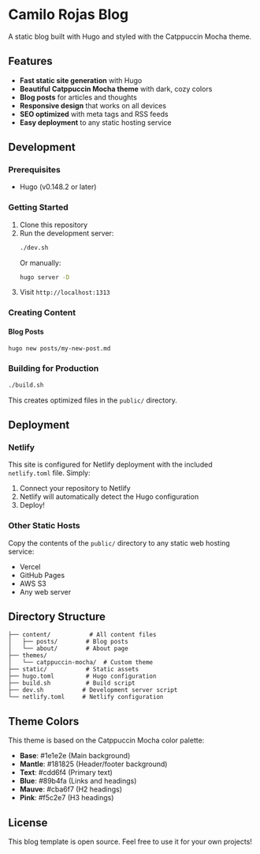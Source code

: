 # Camilo Rojas Blog

A static blog built with Hugo and styled with the Catppuccin Mocha theme.

## Features

- **Fast static site generation** with Hugo
- **Beautiful Catppuccin Mocha theme** with dark, cozy colors
- **Blog posts** for articles and thoughts
- **Responsive design** that works on all devices
- **SEO optimized** with meta tags and RSS feeds
- **Easy deployment** to any static hosting service

## Development

### Prerequisites

- Hugo (v0.148.2 or later)

### Getting Started

1. Clone this repository
2. Run the development server:
   ```bash
   ./dev.sh
   ```
   Or manually:
   ```bash
   hugo server -D
   ```
3. Visit `http://localhost:1313`

### Creating Content

#### Blog Posts
```bash
hugo new posts/my-new-post.md
```


### Building for Production

```bash
./build.sh
```

This creates optimized files in the `public/` directory.

## Deployment

### Netlify

This site is configured for Netlify deployment with the included `netlify.toml` file. Simply:

1. Connect your repository to Netlify
2. Netlify will automatically detect the Hugo configuration
3. Deploy!

### Other Static Hosts

Copy the contents of the `public/` directory to any static web hosting service:

- Vercel
- GitHub Pages
- AWS S3
- Any web server

## Directory Structure

```
├── content/           # All content files
│   ├── posts/        # Blog posts
│   └── about/        # About page
├── themes/
│   └── catppuccin-mocha/  # Custom theme
├── static/           # Static assets
├── hugo.toml         # Hugo configuration
├── build.sh          # Build script
├── dev.sh           # Development server script
└── netlify.toml     # Netlify configuration
```

## Theme Colors

This theme is based on the Catppuccin Mocha color palette:

- **Base**: #1e1e2e (Main background)
- **Mantle**: #181825 (Header/footer background)
- **Text**: #cdd6f4 (Primary text)
- **Blue**: #89b4fa (Links and headings)
- **Mauve**: #cba6f7 (H2 headings)
- **Pink**: #f5c2e7 (H3 headings)

## License

This blog template is open source. Feel free to use it for your own projects!